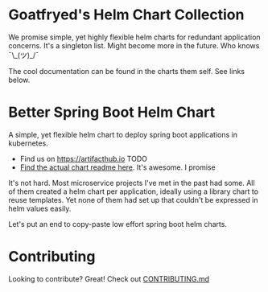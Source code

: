 # Goatfryed's Helm Chart Collection
We promise simple, yet highly flexible helm charts for redundant application concerns.
It's a singleton list. Might become more in the future. Who knows ¯\\\_(ツ)\_/¯

The cool documentation can be found in the charts them self. See links below.

# Better Spring Boot Helm Chart
A simple, yet flexible helm chart to deploy spring boot applications in kubernetes.
- Find us on <https://artifacthub.io> TODO
- [Find the actual chart readme here](charts/better-spring-boot/README.md). It's awesome. I promise

It's not hard. Most microservice projects I've met in the past had some.
All of them created a helm chart per application, ideally using a library chart to reuse templates.
Yet none of them had set up that couldn't be expressed in helm values easily.

Let's put an end to copy-paste low effort spring boot helm charts.


# Contributing
Looking to contribute? Great! Check out [CONTRIBUTING.md](CONTRIBUTING.md)
